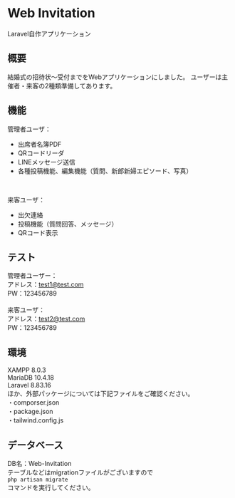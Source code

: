 
# Web Invitation
Laravel自作アプリケーション

## 概要
結婚式の招待状～受付までをWebアプリケーションにしました。
ユーザーは主催者・来客の2種類準備してあります。

## 機能
管理者ユーザ：
 - 出席者名簿PDF
 - QRコードリーダ
 - LINEメッセージ送信
 - 各種投稿機能、編集機能（質問、新郎新婦エピソード、写真）<br>
 <br>
 
来客ユーザ：
 - 出欠連絡
 - 投稿機能（質問回答、メッセージ）
 - QRコード表示
 
## テスト
管理者ユーザー：<br>
    アドレス：test1@test.com<br>
    PW：123456789<br>
<br>
来客ユーザ：<br>
    アドレス：test2@test.com<br>
    PW：123456789<br>
    
## 環境
XAMPP 8.0.3<br>
MariaDB 10.4.18<br>
Laravel 8.83.16<br>
ほか、外部パッケージについては下記ファイルをご確認ください。<br>
・comporser.json<br>
・package.json<br>
・tailwind.config.js<br>

## データベース
DB名：Web-Invitation<br>
テーブルなどはmigrationファイルがございますので<br>
```php artisan migrate```<br>
コマンドを実行してください。<br>
